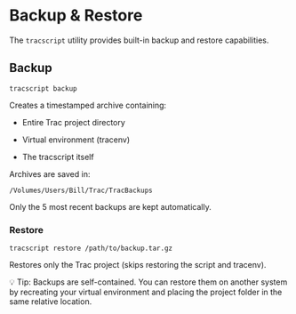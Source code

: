 # Backup & Restore

The `tracscript` utility provides built-in backup and restore capabilities.

## Backup

~~~
tracscript backup
~~~

Creates a timestamped archive containing:

* Entire Trac project directory

* Virtual environment (tracenv)

* The tracscript itself

Archives are saved in:

~~~
/Volumes/Users/Bill/Trac/TracBackups
~~~

Only the 5 most recent backups are kept automatically.

### Restore

~~~
tracscript restore /path/to/backup.tar.gz
~~~

Restores only the Trac project (skips restoring the script and tracenv).

💡 Tip: Backups are self-contained. You can restore them on another system by recreating your
virtual environment and placing the project folder in the same relative location.